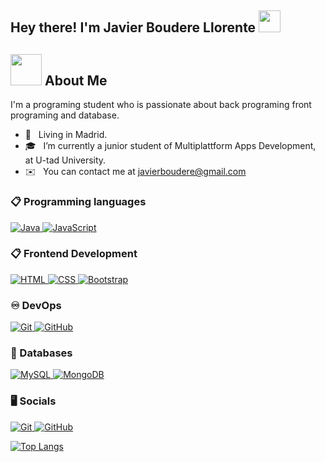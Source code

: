 <h2> Hey there! I'm Javier Boudere Llorente <img src="https://media.giphy.com/media/hvRJCLFzcasrR4ia7z/giphy.gif" width="35"></h2>

## <picture><img src = "https://github.com/7oSkaaa/7oSkaaa/blob/main/Images/about_me.gif?raw=true" width = 50px></picture> About Me

I'm a programing student who is passionate about back programing  front programing and database.

- 📍 &nbsp; Living in Madrid.
- 🎓 &nbsp; I’m currently a junior student of Multiplattform Apps Development, at U-tad University.
- ✉️ &nbsp; You can contact me at javierboudere@gmail.com

### 📋 Programming languages

  <a href="https://www.java.com" target="_blank"> 
    <img alt="Java" src="https://img.shields.io/badge/Java-%23ED8B00.svg?logo=java&logoColor=white">
  </a>

  <a href="https://developer.mozilla.org/en-US/docs/Web/JavaScript" target="_blank"> 
    <img alt="JavaScript" src="https://img.shields.io/badge/JavaScript-%23F7DF1E.svg?logo=javascript&logoColor=black">
  </a>


### 📋 Frontend Development

<p align="left"> 
  <a href="https://www.w3.org/html/" target="_blank"> 
   <img alt="HTML" src="https://img.shields.io/badge/HTML5-%23E34F26.svg?logo=html5&logoColor=white">
  </a>   
  
  <a href="https://www.w3schools.com/css/" target="_blank">
    <img alt="CSS" src="https://img.shields.io/badge/CSS3-%231572B6.svg?logo=css3&logoColor=white">
  </a> 
  
  <a href="https://getbootstrap.com" target="_blank"> 
    <img alt="Bootstrap" src="https://img.shields.io/badge/Bootstrap-%23563D7C.svg?logo=bootstrap&logoColor=white"/>
  </a>



### ♾️ DevOps

 <a href="https://git-scm.com/" target="_blank"> 
    <img alt="Git" src="https://img.shields.io/badge/Git-%23F05033.svg?logo=git&logoColor=white"/>
  </a>
  
 <a href="https://github.com/" target="_blank"> 
    <img alt="GitHub" src="https://img.shields.io/badge/GitHub-%23121011.svg?logo=github&logoColor=white"/>
  </a>
</p>


### 💾 Databases

<p align="left"> 

  <a href="https://www.mysql.com/" target="_blank"> 
   <img alt="MySQL" src="https://img.shields.io/badge/MySQL-%2300f.svg?logo=mysql&logoColor=white">
  </a>   
   <a href="https://www.mongodb.com/" target="_blank"> 
   <img alt="MongoDB" src="https://img.shields.io/badge/MongoDB-%234ea94b.svg?logo=mongodb&logoColor=white">
  </a>  
  
### 🖥️ Socials

 <a href="https://github.com/Javiboude" target="_blank"> 
    <img alt="Git" src="https://img.shields.io/badge/GitHub-100000?style=for-the-badge&logo=github&logoColor=white"/>
  </a>
  
 <a href="https://www.linkedin.com/in/javierboudere/" target="_blank"> 
    <img alt="GitHub" src="https://img.shields.io/badge/LinkedIn-0077B5?style=for-the-badge&logo=linkedin&logoColor=white"/>
  </a>
</p>

[![Top Langs](https://github-readme-stats.vercel.app/api/top-langs/?username=Javiboude&count_private=true&layout=compact&theme=cobalt&exclude_repo=GU-BBB-Schematics-Resources)](https://github.com/anuraghazra/github-readme-stats)
